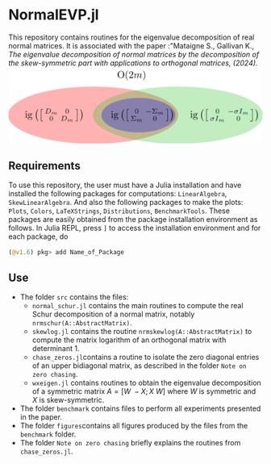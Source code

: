 # NormalEVP.jl
This repository contains routines for the eigenvalue decomposition of real normal matrices. It is associated with the paper :"Mataigne S., Gallivan K., *The eigenvalue decomposition of normal matrices by the decomposition of the skew-symmetric part with applications to orthogonal matrices, (2024).*
![My nice plot](https://github.com/smataigne/NormalEVP.jl/blob/main/figures/ig_sets.png)
## Requirements
To use this repository, the user must have a Julia installation and have installed the following packages for computations: `LinearAlgebra`, `SkewLinearAlgebra`. And also the following packages to make the plots: `Plots`, `Colors`, `LaTeXStrings`, `Distributions`, `BenchmarkTools`. These packages are easily obtained from the package installation environment as follows. In Julia REPL, press `]` to access the installation environment and for each package, do
```julia
(@v1.6) pkg> add Name_of_Package
```

## Use
* The folder `src` contains the files:
    * `normal_schur.jl` contains the main routines to compute the real Schur decomposition of a normal matrix, notably `nrmschur(A::AbstractMatrix)`.
    * `skewlog.jl` contains the routine `nrmskewlog(A::AbstractMatrix)` to compute the matrix logarithm of an orthogonal matrix with determinant 1.
    * `chase_zeros.jl`contains a routine to isolate the zero diagonal entries of an upper bidiagonal matrix, as described in the folder `Note on zero chasing`.
    * `wxeigen.jl` contains routines to obtain the eigenvalue decomposition of a symmetric matrix $A = [W\ -X; X\ W]$ where $W$ is symmetric and $X$ is skew-symmetric.
* The folder `benchmark` contains files to perform all experiments presented in the paper.
* The folder `figures`contains all figures produced by the files from the `benchmark` folder.
* The folder `Note on zero chasing` briefly explains the routines from `chase_zeros.jl`.